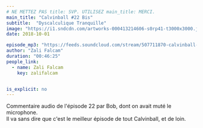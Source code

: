 ```yaml
---
# NE METTEZ PAS title: SVP. UTILISEZ main_title: MERCI.
main_title: "Calvinball #22 Bis"
subtitle:  "Dyscalculique Tranquille"
image: "https://i1.sndcdn.com/artworks-000413214606-s0rp41-t3000x3000.jpg"
date: 2018-10-01

episode_mp3: "https://feeds.soundcloud.com/stream/507711870-calvinball-radio-calvinball-22-bis-dyscalculique-tranquille.mp3"
author: "Zali Falcam"
duration: "00:46:25"
people_link: 
  - name: Zali Falcam
    key: zalifalcam


is_explicit: no
---
```


<PodcastHeader/>

<!-- ECRIRE LA DESCRIPTION DE L'EPISODE SOUS CETTE LIGNE -->
Commentaire audio de l'épisode 22 par Bob, dont on avait muté le microphone.<br>Il va sans dire que c'est le meilleur épisode de tout Calvinball, et de loin.

